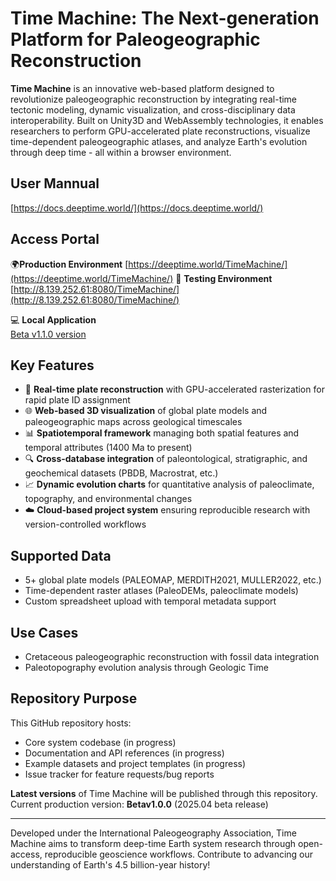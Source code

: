# Time Machine: The Next-generation Platform for Paleogeographic Reconstruction

​**​Time Machine​**​ is an innovative web-based platform designed to revolutionize paleogeographic reconstruction by integrating real-time tectonic modeling, dynamic visualization, and cross-disciplinary data interoperability. Built on Unity3D and WebAssembly technologies, it enables researchers to perform GPU-accelerated plate reconstructions, visualize time-dependent paleogeographic atlases, and analyze Earth's evolution through deep time - all within a browser environment.

## User Mannual
[https://docs.deeptime.world/](https://docs.deeptime.world/)

## Access Portal
🌍**Production Environment**
[https://deeptime.world/TimeMachine/](https://deeptime.world/TimeMachine/)
🧪 ​**​Testing Environment​**​  
[http://8.139.252.61:8080/TimeMachine/](http://8.139.252.61:8080/TimeMachine/)

💻 ​**​Local Application​**​  
[Beta v1.1.0 version](https://github.com/sc66cc/TimeMachine/releases/)

## Key Features
- 🚀 ​**​Real-time plate reconstruction​**​ with GPU-accelerated rasterization for rapid plate ID assignment
- 🌐 ​**​Web-based 3D visualization​**​ of global plate models and paleogeographic maps across geological timescales
- 📊 ​**​Spatiotemporal framework​**​ managing both spatial features and temporal attributes (1400 Ma to present)
- 🔍 ​**​Cross-database integration​**​ of paleontological, stratigraphic, and geochemical datasets (PBDB, Macrostrat, etc.)
- 📈 ​**​Dynamic evolution charts​**​ for quantitative analysis of paleoclimate, topography, and environmental changes
- ☁️ ​**​Cloud-based project system​**​ ensuring reproducible research with version-controlled workflows

## Supported Data
- 5+ global plate models (PALEOMAP, MERDITH2021, MULLER2022, etc.)
- Time-dependent raster atlases (PaleoDEMs, paleoclimate models)
- Custom spreadsheet upload with temporal metadata support

## Use Cases
- Cretaceous paleogeographic reconstruction with fossil data integration
- Paleotopography evolution analysis through Geologic Time

## Repository Purpose
This GitHub repository hosts:
- Core system codebase (in progress)
- Documentation and API references (in progress)
- Example datasets and project templates (in progress)
- Issue tracker for feature requests/bug reports

​**​Latest versions​**​ of Time Machine will be published through this repository. Current production version: ​**Beta ​v1.0.0​**​ (2025.04 beta release)

---

Developed under the International Paleogeography Association, Time Machine aims to transform deep-time Earth system research through open-access, reproducible geoscience workflows. Contribute to advancing our understanding of Earth's 4.5 billion-year history!
